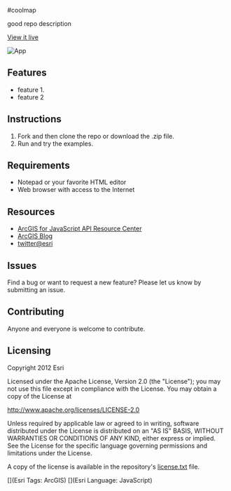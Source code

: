 #coolmap

good repo description

[View it live](http://alaframboise.github.com/coolmap/index.html)

![App](https://raw.github.com/alaframboise/coolmap/master/app.png)

## Features
* feature 1.
* feature 2

## Instructions

1. Fork and then clone the repo or download the .zip file. 
2. Run and try the examples.

## Requirements

* Notepad or your favorite HTML editor
* Web browser with access to the Internet

## Resources

* [ArcGIS for JavaScript API Resource Center](http://help.arcgis.com/en/webapi/javascript/arcgis/index.html)
* [ArcGIS Blog](http://blogs.esri.com/esri/arcgis/)
* [twitter@esri](http://twitter.com/esri)

## Issues

Find a bug or want to request a new feature?  Please let us know by submitting an issue.

## Contributing

Anyone and everyone is welcome to contribute. 

## Licensing
Copyright 2012 Esri

Licensed under the Apache License, Version 2.0 (the "License");
you may not use this file except in compliance with the License.
You may obtain a copy of the License at

   http://www.apache.org/licenses/LICENSE-2.0

Unless required by applicable law or agreed to in writing, software
distributed under the License is distributed on an "AS IS" BASIS,
WITHOUT WARRANTIES OR CONDITIONS OF ANY KIND, either express or implied.
See the License for the specific language governing permissions and
limitations under the License.

A copy of the license is available in the repository's [license.txt]( https://raw.github.com/alaframboise/coolmap/master/license.txt) file.

[](Esri Tags: ArcGIS)
[](Esri Language: JavaScript)

